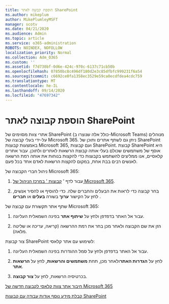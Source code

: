 ```yaml
---
title: הוספת קבוצה לאתר SharePoint
ms.author: mikeplum
author: MikePlumleyMSFT
manager: scotv
ms.date: 04/21/2020
ms.audience: Admin
ms.topic: article
ms.service: o365-administration
ROBOTS: NOINDEX, NOFOLLOW
localization_priority: Normal
ms.collection: Adm_O365
ms.custom: ''
ms.assetid: f7d730bf-0d6e-424c-970c-6137c71cb50b
ms.openlocfilehash: 07850bc8c496df180d2e3c85dfbfc999231f6a54
ms.sourcegitcommit: c6692ce0fa1358ec3529e59ca0ecdfdea4cdc759
ms.translationtype: MT
ms.contentlocale: he-IL
ms.lasthandoff: 09/14/2020
ms.locfileid: "47697342"
---
```

# <a name="add-a-group-to-a-sharepoint-site"></a>הוספת קבוצה לאתר SharePoint

אתרי צוות מסוימים של SharePoint (כולל אלה שנוצרו ב-Microsoft Teams) מנוהלים על-ידי בעלי קבוצה של Microsoft 365. ניתן גם לשתף אתרים ותוכן של SharePoint באמצעות קבוצות Microsoft 365, ועם קבוצות SharePoint. קבוצת SharePoint היא אוסף של משתמשים שכולם בעלי אותה קבוצת הרשאות לאתרים ולתוכן. עבור אתרים קלאסיים, אנו ממליצים להשתמש בקבוצות כדי להקצות בנוחות את אותה רמת הרשאה לאנשים רבים בבת אחת, במקום להקצות הרשאות לאדם אחד בכל פעם.
  
ניהול חברי הקבוצה של Microsoft 365:
  
1. עבור לדף ' [קבוצות ' במרכז הניהול של Microsoft 365](https://portal.office.com/adminportal/home#/groups).
    
2. בחר קבוצה כדי לראות את הבעלים והחברים שלה. כדי להוסיף או להסיר אנשים, לחץ על הקישור **ערוך** בשורה **בעלים** או **חברים** . 
    
שתף אתר תקשורת עם קבוצה של Microsoft 365:
  
1. עבור אל האתר בדפדפן ולחץ על **שיתוף אתר** בפינה השמאלית העליונה. 
    
2. הזן את שם הקבוצה ולאחר מכן בחר את רמת ההרשאה (קריאה, עריכה או שליטה מלאה).
    
צור קבוצת SharePoint לשימוש עם אתר קלאסי:
  
1. עבור אל האתר בדפדפן ולחץ על סמל ההגדרות בפינה השמאלית העליונה.
    
2. לחץ על **הגדרות האתר**ולאחר מכן, תחת **משתמשים והרשאות**, לחץ על **הרשאות אתר**.
    
3. בכרטיסיה הרשאות, לחץ על **צור קבוצה**.
    
[חיבור אתר צוות קלאסי לקבוצה חדשה של Microsoft 365](https://go.microsoft.com/fwlink/?linkid=2008654)
  
[קבלת מידע נוסף אודות עבודה עם קבוצות SharePoint](https://go.microsoft.com/fwlink/?linkid=874658)
  

